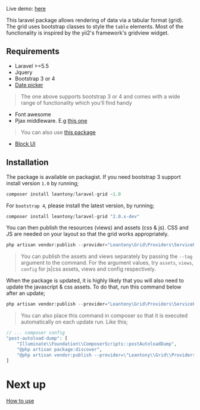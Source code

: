 Live demo: [here](http://laravel-grid.herokuapp.com/)

This laravel package allows rendering of data via a tabular format (grid). The grid uses bootstrap classes to style the `table` elements. Most of the functionality is inspired by the yii2's framework's gridview widget.

## Requirements
+ Laravel >=5.5
+ Jquery
+ Bootstrap 3 or 4
+ [Date picker](https://github.com/dangrossman/daterangepicker)
> The one above supports bootstrap 3 or 4 and comes with a wide range of functionality which you'll find handy
+ Font awesome
+ Pjax middleware. E.g [this one](https://gist.github.com/JeffreyWay/8526696b6f29201c4e33)
> You can also use [this package](https://github.com/spatie/laravel-pjax)
+ [Block UI](https://github.com/malsup/blockui)

## Installation
The package is available on packagist. If you need bootstrap 3 support install version `1.0` by running;
```php
composer install leantony/laravel-grid ~1.0
```
For `bootstrap 4`, please install the latest version, by running;
```php
composer install leantony/laravel-grid "2.0.x-dev"
```

You can then publish the resources (views) and assets (css & js). CSS and JS are needed on your layout so that the grid works appropriately.

```php
php artisan vendor:publish --provider="Leantony\Grid\Providers\ServiceProvider"
```

> You can publish the assets and views separately by passing the `--tag` argument to the command. 
For the argument values, try `assets`, `views`, `config` for js|css assets, views and config respectively.


When the package is updated, it is highly likely that you will also need to update the javascript & css assets. To do that, run this command below after an update;
```php
php artisan vendor:publish --provider="Leantony\Grid\Providers\ServiceProvider" --tag=assets --force
```
> You can also place this command in composer so that it is executed automatically on each update run. Like this;
```php
// ... composer config
"post-autoload-dump": [
    "Illuminate\\Foundation\\ComposerScripts::postAutoloadDump",
    "@php artisan package:discover",
    "@php artisan vendor:publish --provider=\"Leantony\\Grid\\Providers\\ServiceProvider\" --tag=assets --force"
]
```

# Next up
[How to use](usage.md)
